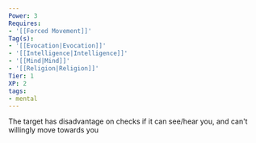 ```yaml
---
Power: 3
Requires:
- '[[Forced Movement]]'
Tag(s):
- '[[Evocation|Evocation]]'
- '[[Intelligence|Intelligence]]'
- '[[Mind|Mind]]'
- '[[Religion|Religion]]'
Tier: 1
XP: 2
tags:
- mental
---
```


The target has disadvantage on checks if it can see/hear you, and can't willingly move towards you